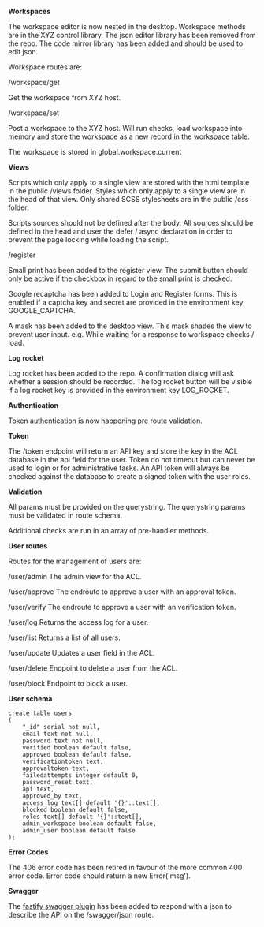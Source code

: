 **Workspaces**

The workspace editor is now nested in the desktop. Workspace methods are in the XYZ control library. The json editor library has been removed from the repo. The code mirror library has been added and should be used to edit json. 

Workspace routes are:

/workspace/get

Get the workspace from XYZ host.

/workspace/set

Post a workspace to the XYZ host. Will run checks, load workspace into memory and store the workspace as a new record in the workspace table.

The workspace is stored in global.workspace.current



**Views**

Scripts which only apply to a single view are stored with the html template in the public /views folder. Styles which only apply to a single view are in the head of that view. Only shared SCSS stylesheets are in the public /css folder.

Scripts sources should not be defined after the body. All sources should be defined in the head and user the defer / async declaration in order to prevent the page locking while loading the script.

/register

Small print has been added to the register view. The submit button should only be active if the checkbox in regard to the small print is checked.

Google recaptcha has been added to Login and Register forms. This is enabled if a captcha key and secret are provided in the environment key GOOGLE_CAPTCHA.

A mask has been added to the desktop view. This mask shades the view to prevent user input. e.g. While waiting for a response to workspace checks / load.


**Log rocket**

Log rocket has been added to the repo. A confirmation dialog will ask whether a session should be recorded. The log rocket button will be visible if a log rocket key is provided in the environment key LOG_ROCKET.


**Authentication**

Token authentication is now happening pre route validation.


**Token**

The /token endpoint will return an API key and store the key in the ACL database in the api field for the user. Token do not timeout but can never be used to login or for administrative tasks. An API token will always be checked against the database to create a signed token with the user roles.


**Validation**

All params must be provided on the querystring. The querystring params must be validated in route schema.

Additional checks are run in an array of pre-handler methods.


**User routes**

Routes for the management of users are:

/user/admin The admin view for the ACL.

/user/approve The endroute to approve a user with an approval token.

/user/verify The endroute to approve a user with an verification token.

/user/log Returns the access log for a user.

/user/list Returns a list of all users.

/user/update Updates a user field in the ACL.

/user/delete Endpoint to delete a user from the ACL.

/user/block Endpoint to block a user.

**User schema**

```
create table users
(
	"_id" serial not null,
	email text not null,
	password text not null,
	verified boolean default false,
	approved boolean default false,
	verificationtoken text,
	approvaltoken text,
	failedattempts integer default 0,
	password_reset text,
	api text,
	approved_by text,
	access_log text[] default '{}'::text[],
	blocked boolean default false,
	roles text[] default '{}'::text[],
	admin_workspace boolean default false,
	admin_user boolean default false
);
```


**Error Codes**

The 406 error code has been retired in favour of the more common 400 error code. Error code should return a new Error('msg').


**Swagger**

The [fastify swagger plugin](https://github.com/fastify/fastify-swagger) has been added to respond with a json to describe the API on the /swagger/json route.